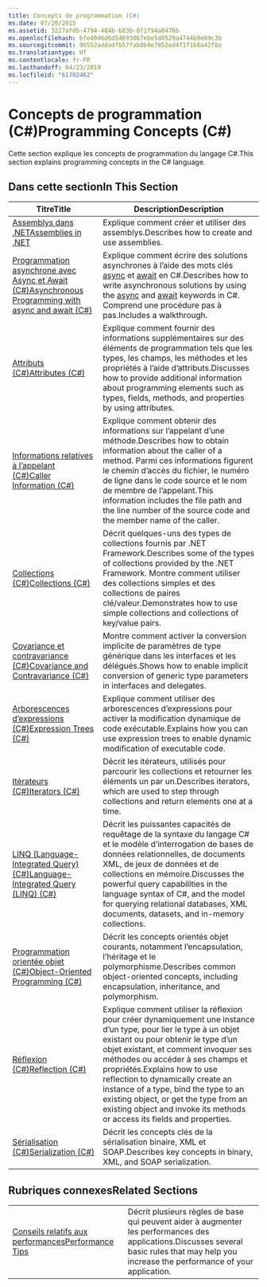 ```yaml
---
title: Concepts de programmation (C#)
ms.date: 07/20/2015
ms.assetid: 3227afd5-4794-484b-b83b-0f1f94a0476b
ms.openlocfilehash: bfe4046d6d54693867ebe5d8529a4744b9e69c3b
ms.sourcegitcommit: 9b552addadfb57fab0b9e7852ed4f1f1b8a42f8e
ms.translationtype: HT
ms.contentlocale: fr-FR
ms.lasthandoff: 04/23/2019
ms.locfileid: "61702462"
---
```

# <a name="programming-concepts-c"></a><span data-ttu-id="27c7e-102">Concepts de programmation (C#)</span><span class="sxs-lookup"><span data-stu-id="27c7e-102">Programming Concepts (C#)</span></span>
<span data-ttu-id="27c7e-103">Cette section explique les concepts de programmation du langage C#.</span><span class="sxs-lookup"><span data-stu-id="27c7e-103">This section explains programming concepts in the C# language.</span></span>  
  
## <a name="in-this-section"></a><span data-ttu-id="27c7e-104">Dans cette section</span><span class="sxs-lookup"><span data-stu-id="27c7e-104">In This Section</span></span>  
  
|<span data-ttu-id="27c7e-105">Titre</span><span class="sxs-lookup"><span data-stu-id="27c7e-105">Title</span></span>|<span data-ttu-id="27c7e-106">Description</span><span class="sxs-lookup"><span data-stu-id="27c7e-106">Description</span></span>|  
|-----------|-----------------|  
|[<span data-ttu-id="27c7e-107">Assemblys dans .NET</span><span class="sxs-lookup"><span data-stu-id="27c7e-107">Assemblies in .NET</span></span>](../../../standard/assembly/index.md)|<span data-ttu-id="27c7e-108">Explique comment créer et utiliser des assemblys.</span><span class="sxs-lookup"><span data-stu-id="27c7e-108">Describes how to create and use assemblies.</span></span>|  
|[<span data-ttu-id="27c7e-109">Programmation asynchrone avec Async et Await (C#)</span><span class="sxs-lookup"><span data-stu-id="27c7e-109">Asynchronous Programming with async and await (C#)</span></span>](../../../csharp/programming-guide/concepts/async/index.md)|<span data-ttu-id="27c7e-110">Explique comment écrire des solutions asynchrones à l’aide des mots clés [async](../../../csharp/language-reference/keywords/async.md) et [await](../../../csharp/language-reference/keywords/await.md) en C#.</span><span class="sxs-lookup"><span data-stu-id="27c7e-110">Describes how to write asynchronous solutions by using the [async](../../../csharp/language-reference/keywords/async.md) and [await](../../../csharp/language-reference/keywords/await.md) keywords in C#.</span></span> <span data-ttu-id="27c7e-111">Comprend une procédure pas à pas.</span><span class="sxs-lookup"><span data-stu-id="27c7e-111">Includes a walkthrough.</span></span>|  
|[<span data-ttu-id="27c7e-112">Attributs (C#)</span><span class="sxs-lookup"><span data-stu-id="27c7e-112">Attributes (C#)</span></span>](../../../csharp/programming-guide/concepts/attributes/index.md)|<span data-ttu-id="27c7e-113">Explique comment fournir des informations supplémentaires sur des éléments de programmation tels que les types, les champs, les méthodes et les propriétés à l’aide d’attributs.</span><span class="sxs-lookup"><span data-stu-id="27c7e-113">Discusses how to provide additional information about programming elements such as types, fields, methods, and properties by using attributes.</span></span>|  
|[<span data-ttu-id="27c7e-114">Informations relatives à l’appelant (C#)</span><span class="sxs-lookup"><span data-stu-id="27c7e-114">Caller Information (C#)</span></span>](../../../csharp/programming-guide/concepts/caller-information.md)|<span data-ttu-id="27c7e-115">Explique comment obtenir des informations sur l’appelant d’une méthode.</span><span class="sxs-lookup"><span data-stu-id="27c7e-115">Describes how to obtain information about the caller of a method.</span></span> <span data-ttu-id="27c7e-116">Parmi ces informations figurent le chemin d’accès du fichier, le numéro de ligne dans le code source et le nom de membre de l’appelant.</span><span class="sxs-lookup"><span data-stu-id="27c7e-116">This information includes the file path and the line number of the source code and the member name of the caller.</span></span>|  
|[<span data-ttu-id="27c7e-117">Collections (C#)</span><span class="sxs-lookup"><span data-stu-id="27c7e-117">Collections (C#)</span></span>](../../../csharp/programming-guide/concepts/collections.md)|<span data-ttu-id="27c7e-118">Décrit quelques-uns des types de collections fournis par .NET Framework.</span><span class="sxs-lookup"><span data-stu-id="27c7e-118">Describes some of the types of collections provided by the .NET Framework.</span></span> <span data-ttu-id="27c7e-119">Montre comment utiliser des collections simples et des collections de paires clé/valeur.</span><span class="sxs-lookup"><span data-stu-id="27c7e-119">Demonstrates how to use simple collections and collections of key/value pairs.</span></span>|  
|[<span data-ttu-id="27c7e-120">Covariance et contravariance (C#)</span><span class="sxs-lookup"><span data-stu-id="27c7e-120">Covariance and Contravariance (C#)</span></span>](../../../csharp/programming-guide/concepts/covariance-contravariance/index.md)|<span data-ttu-id="27c7e-121">Montre comment activer la conversion implicite de paramètres de type générique dans les interfaces et les délégués.</span><span class="sxs-lookup"><span data-stu-id="27c7e-121">Shows how to enable implicit conversion of generic type parameters in interfaces and delegates.</span></span>|  
|[<span data-ttu-id="27c7e-122">Arborescences d’expressions (C#)</span><span class="sxs-lookup"><span data-stu-id="27c7e-122">Expression Trees (C#)</span></span>](../../../csharp/programming-guide/concepts/expression-trees/index.md)|<span data-ttu-id="27c7e-123">Explique comment utiliser des arborescences d’expressions pour activer la modification dynamique de code exécutable.</span><span class="sxs-lookup"><span data-stu-id="27c7e-123">Explains how you can use expression trees to enable dynamic modification of executable code.</span></span>|  
|[<span data-ttu-id="27c7e-124">Itérateurs (C#)</span><span class="sxs-lookup"><span data-stu-id="27c7e-124">Iterators (C#)</span></span>](../../../csharp/programming-guide/concepts/iterators.md)|<span data-ttu-id="27c7e-125">Décrit les itérateurs, utilisés pour parcourir les collections et retourner les éléments un par un.</span><span class="sxs-lookup"><span data-stu-id="27c7e-125">Describes iterators, which are used to step through collections and return elements one at a time.</span></span>|  
|[<span data-ttu-id="27c7e-126">LINQ (Language-Integrated Query) (C#)</span><span class="sxs-lookup"><span data-stu-id="27c7e-126">Language-Integrated Query (LINQ) (C#)</span></span>](../../../csharp/programming-guide/concepts/linq/index.md)|<span data-ttu-id="27c7e-127">Décrit les puissantes capacités de requêtage de la syntaxe du langage C# et le modèle d’interrogation de bases de données relationnelles, de documents XML, de jeux de données et de collections en mémoire.</span><span class="sxs-lookup"><span data-stu-id="27c7e-127">Discusses the powerful query capabilities in the language syntax of C#, and the model for querying relational databases, XML documents, datasets, and in-memory collections.</span></span>|  
|[<span data-ttu-id="27c7e-128">Programmation orientée objet (C#)</span><span class="sxs-lookup"><span data-stu-id="27c7e-128">Object-Oriented Programming (C#)</span></span>](../../../csharp/programming-guide/concepts/object-oriented-programming.md)|<span data-ttu-id="27c7e-129">Décrit les concepts orientés objet courants, notamment l’encapsulation, l’héritage et le polymorphisme.</span><span class="sxs-lookup"><span data-stu-id="27c7e-129">Describes common object-oriented concepts, including encapsulation, inheritance, and polymorphism.</span></span>|  
|[<span data-ttu-id="27c7e-130">Réflexion (C#)</span><span class="sxs-lookup"><span data-stu-id="27c7e-130">Reflection (C#)</span></span>](../../../csharp/programming-guide/concepts/reflection.md)|<span data-ttu-id="27c7e-131">Explique comment utiliser la réflexion pour créer dynamiquement une instance d’un type, pour lier le type à un objet existant ou pour obtenir le type d’un objet existant, et comment invoquer ses méthodes ou accéder à ses champs et propriétés.</span><span class="sxs-lookup"><span data-stu-id="27c7e-131">Explains how to use reflection to dynamically create an instance of a type, bind the type to an existing object, or get the type from an existing object and invoke its methods or access its fields and properties.</span></span>|  
|[<span data-ttu-id="27c7e-132">Sérialisation (C#)</span><span class="sxs-lookup"><span data-stu-id="27c7e-132">Serialization (C#)</span></span>](../../../csharp/programming-guide/concepts/serialization/index.md)|<span data-ttu-id="27c7e-133">Décrit les concepts clés de la sérialisation binaire, XML et SOAP.</span><span class="sxs-lookup"><span data-stu-id="27c7e-133">Describes key concepts in binary, XML, and SOAP serialization.</span></span>|  
  
## <a name="related-sections"></a><span data-ttu-id="27c7e-134">Rubriques connexes</span><span class="sxs-lookup"><span data-stu-id="27c7e-134">Related Sections</span></span>  
  
|||  
|---|---|  
|[<span data-ttu-id="27c7e-135">Conseils relatifs aux performances</span><span class="sxs-lookup"><span data-stu-id="27c7e-135">Performance Tips</span></span>](../../../../docs/framework/performance/performance-tips.md) | <span data-ttu-id="27c7e-136">Décrit plusieurs règles de base qui peuvent aider à augmenter les performances des applications.</span><span class="sxs-lookup"><span data-stu-id="27c7e-136">Discusses several basic rules that may help you increase the performance of your application.</span></span>|
